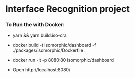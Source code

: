# Interface Recognition project

### To Run the with Docker:

- yarn && yarn build:iso-cra

- docker build -t isomorphic/dashboard -f ./packages/isomorphic/Dockerfile .
- docker run -it -p 8080:80 isomorphic/dashboard
- Open http://localhost:8080/


